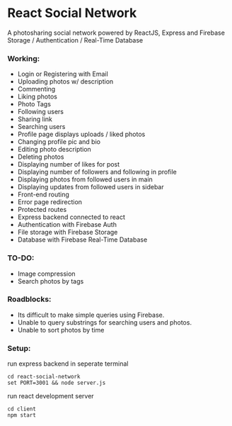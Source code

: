 # React Social Network

A photosharing social network powered by ReactJS, Express and Firebase Storage / Authentication / Real-Time Database

### Working:

- Login or Registering with Email
- Uploading photos w/ description
- Commenting
- Liking photos
- Photo Tags
- Following users
- Sharing link
- Searching users
- Profile page displays uploads / liked photos
- Changing profile pic and bio
- Editing photo description
- Deleting photos
- Displaying number of likes for post
- Displaying number of followers and following in profile
- Displaying photos from followed users in main
- Displaying updates from followed users in sidebar
- Front-end routing
- Error page redirection
- Protected routes
- Express backend connected to react
- Authentication with Firebase Auth
- File storage with Firebase Storage
- Database with Firebase Real-Time Database

### TO-DO:

- Image compression
- Search photos by tags

### Roadblocks:

- Its difficult to make simple queries using Firebase.
- Unable to query substrings for searching users and photos.
- Unable to sort photos by time

### Setup:

run express backend in seperate terminal

```
cd react-social-network
set PORT=3001 && node server.js
```

run react development server

```
cd client
npm start
```
